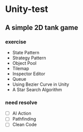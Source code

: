 # Unity-test
## A simple 2D tank game
### exercise
* State Pattern
* Strategy Pattern
* Object Pool
* Tilemap
* Inspector Editor
* Queue
* Using Bezier Curve in Unity
* A Star Search Algorithm

### need resolve
- [ ] AI Action
- [ ] Pathfinding
- [ ] Clean Code
